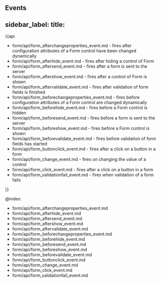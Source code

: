 Events
---
sidebar_label: 
title: 
---          

{{api

- form/api/form_afterchangeproperties_event.md - fires after configuration attributes of a Form control have been changed dynamically
- form/api/form_afterhide_event.md - fires after hiding a control of Form
- form/api/form_aftersend_event.md - fires after a form is sent to the server
- form/api/form_aftershow_event.md - fires after a control of Form is shown
- form/api/form_aftervalidate_event.md - fires after validation of form fields is finished
- form/api/form_beforechangeproperties_event.md - fires before configuration attributes of a Form control are changed dynamically
- form/api/form_beforehide_event.md - fires before a Form control is hidden
- form/api/form_beforesend_event.md - fires before a form is sent to the server
- form/api/form_beforeshow_event.md - fires before a Form control is shown
- form/api/form_beforevalidate_event.md - fires before validation of form fields has started
- form/api/form_buttonclick_event.md - fires after a click on a button in a form
- form/api/form_change_event.md - fires on changing the value of a control
- form/api/form_click_event.md - fires after a click on a button in a form
- form/api/form_validationfail_event.md - fires when validation of a form fails

}}

@index:
- form/api/form_afterchangeproperties_event.md
- form/api/form_afterhide_event.md
- form/api/form_aftersend_event.md
- form/api/form_aftershow_event.md
- form/api/form_aftervalidate_event.md
- form/api/form_beforechangeproperties_event.md
- form/api/form_beforehide_event.md
- form/api/form_beforesend_event.md
- form/api/form_beforeshow_event.md
- form/api/form_beforevalidate_event.md
- form/api/form_buttonclick_event.md
- form/api/form_change_event.md
- form/api/form_click_event.md
- form/api/form_validationfail_event.md
